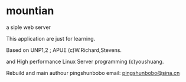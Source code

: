 mountian
========

a siple web server

This application are just for learning.

Based on UNP1,2 ; APUE (c)W.Richard,Stevens.

and High performance Linux Server programming (c)youshuang.

Rebuild and main authour pingshunbobo
	email: pingshunbobo@sina.cn
